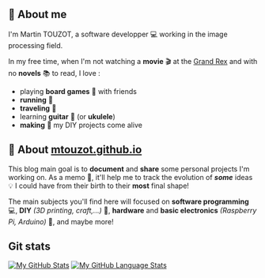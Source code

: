 
## :bust_in_silhouette: About me

I'm Martin TOUZOT, a software developper :computer: working in the image processing field.

In my free time, when I'm not watching a **movie** :clapper: at the [Grand Rex](https://www.legrandrex.com/) and with no **novels** :books: to read, I love :
* playing **board games** :game_die: with friends
* **running** :runner:
* **traveling** :steam_locomotive:
* learning **guitar** :guitar: (or **ukulele**)
* **making** :construction_worker: my DIY projects come alive

## :pushpin: About [mtouzot.github.io](https://mtouzot.github.io/)

This blog main goal is to **document** and **share** some personal projects I'm working on. As a memo :memo:, it'll help me to track the evolution of **_some_** ideas :bulb: I could have from their birth to their __most__ final shape!<br>

The main subjects you'll find here will focused on **software programming** :computer:, **DIY** _(3D printing, craft,...)_ :construction:, **hardware** and **basic electronics** _(Raspberry Pi, Arduino)_ :electric_plug:, and maybe more!

## Git stats
[![My GitHub Stats](https://github-readme-stats.vercel.app/api/?username=mtouzot&count_private=true&theme=transparent&showicons=true&show=reviews,discussions_started,discussions_answered,prs_merged,prs_merged_percentage&include_all_commits=true)]()
[![My GitHub Language Stats](https://github-readme-stats.vercel.app/api/top-langs/?username=mtouzot&langs_count=6&theme=transparent)]()
